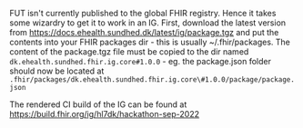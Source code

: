 FUT isn't currently published to the global FHIR registry. Hence it takes some wizardry to get it to work in an IG. First, download the latest version from https://docs.ehealth.sundhed.dk/latest/ig/package.tgz and put the contents into your FHIR packages dir - this is usually ~/.fhir/packages. The content of the package.tgz file must be copied to the dir named `dk.ehealth.sundhed.fhir.ig.core#1.0.0` - eg. the package.json folder should now be located at ` .fhir/packages/dk.ehealth.sundhed.fhir.ig.core\#1.0.0/package/package.json `

The rendered CI build of the IG can be found at https://build.fhir.org/ig/hl7dk/hackathon-sep-2022


